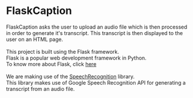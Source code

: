 # FlaskCaption
FlaskCaption asks the user to upload an audio file which is then processed in order to generate it's transcript. This transcript is then displayed to the user on an HTML page.\
\
This project is built using the Flask framework.\
Flask is a popular web development framework in Python.\
To know more about Flask, click [here](https://flask.palletsprojects.com/en/2.0.x/)\
\
We are making use of the [SpeechRecognition](https://pypi.org/project/SpeechRecognition/2.1.3/) library.\
This library makes use of Google Speech Recognition API for generating a transcript from an audio file.
